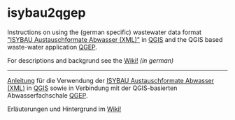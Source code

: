 # isybau2qgep

Instructions on using the (german specific) wastewater data format ["ISYBAU Austauschformate Abwasser (XML)"](http://www.arbeitshilfen-abwasser.de/html/A7ISYBAU_ATF_XML.html) in [QGIS](https://qgis.org) and the QGIS based waste-water application [QGEP](https://github.com/QGEP/QGEP).

For descriptions and backgrund see the [Wiki!](https://github.com/tschuettenberg/isybau2qgep/wiki) _(in german)_

***

[Anleitung](https://github.com/tschuettenberg/isybau2qgep/wiki) für die Verwendung der [ISYBAU Austauschformate Abwasser (XML)](http://www.arbeitshilfen-abwasser.de/html/A7ISYBAU_ATF_XML.html) in [QGIS](https://qgis.org) sowie in Verbindung mit der QGIS-basierten Abwasserfachschale [QGEP](https://github.com/QGEP/QGEP).

Erläuterungen und Hintergrund im [Wiki!](https://github.com/tschuettenberg/isybau2qgep/wiki)
